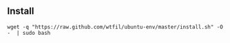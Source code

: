 Install
---------------

    wget -q "https://raw.github.com/wtfil/ubuntu-env/master/install.sh" -O -  | sudo bash
